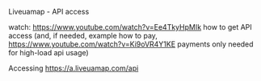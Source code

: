 ﻿Liveuamap - API access


watch: https://www.youtube.com/watch?v=Ee4TkyHpMIk how to get API access (and, if needed, example how to pay, https://www.youtube.com/watch?v=Ki9oVR4Y1KE payments only needed for high-load api usage)


Accessing https://a.liveuamap.com/api 